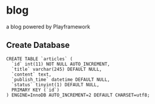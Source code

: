 blog
====

a blog powered by Playframework


Create Database
------------------------

```
CREATE TABLE `articles` (
  `id` int(11) NOT NULL AUTO_INCREMENT,
  `title` varchar(245) DEFAULT NULL,
  `content` text,
  `publish_time` datetime DEFAULT NULL,
  `status` tinyint(1) DEFAULT NULL,
  PRIMARY KEY (`id`)
) ENGINE=InnoDB AUTO_INCREMENT=2 DEFAULT CHARSET=utf8;

```
